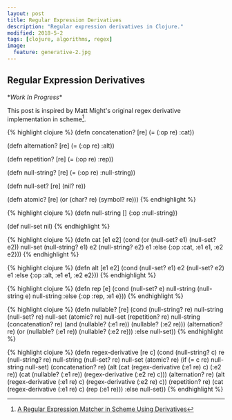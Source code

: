 ```yaml
---
layout: post
title: Regular Expression Derivatives
description: "Regular expression derivatives in Clojure."
modified: 2018-5-2
tags: [clojure, algorithms, regex]
image:
  feature: generative-2.jpg
---
```

## Regular Expression Derivatives 
\**Work In Progress*\*

This post is inspired by Matt Might's original regex derivative implementation in scheme[^1].


{% highlight clojure %}
(defn concatenation? [re]
  (= (:op re) :cat))
  
(defn alternation? [re]
  (= (:op re) :alt))

(defn repetition? [re]
  (= (:op re) :rep))

(defn null-string? [re]
  (= (:op re) :null-string))

(defn null-set? [re]
  (nil? re))

(defn atomic? [re]
  (or (char? re) (symbol? re)))
{% endhighlight %}


{% highlight clojure %}
(defn null-string []
  {:op :null-string})

(def null-set
  nil)
{% endhighlight %}


{% highlight clojure %}
(defn cat [e1 e2]
  (cond (or (null-set? e1) (null-set? e2)) null-set
        (null-string? e1) e2
        (null-string? e2) e1
        :else {:op :cat, :e1 e1, :e2 e2}))
{% endhighlight %}


{% highlight clojure %}
(defn alt [e1 e2]
  (cond
   (null-set? e1) e2
   (null-set? e2) e1
   :else {:op :alt, :e1 e1, :e2 e2}))
{% endhighlight %}


{% highlight clojure %}
(defn rep [e]
  (cond
   (null-set? e)   null-string
   (null-string e) null-string
   :else {:op :rep, :e1 e}))
{% endhighlight %}


{% highlight clojure %}
(defn nullable? [re]
  (cond (null-string? re)   null-string
        (null-set? re)      null-set
        (atomic? re)        null-set
        (repetition? re)    null-string
        (concatenation? re) (and (nullable? (:e1 re))
                                 (nullable? (:e2 re)))
        (alternation? re)   (or (nullable? (:e1 re))
                                (nullable? (:e2 re)))
        :else null-set))
{% endhighlight %}


{% highlight clojure %}
(defn regex-derivative [re c]
  (cond (null-string? c)    re
        (null-string? re)   null-string
        (null-set? re)      null-set
        (atomic? re)        (if (= c re) null-string
                                         null-set)
        (concatenation? re) (alt (cat (regex-derivative (:e1 re) c) (:e2 re))
                                 (cat (nullable? (:e1 re)) (regex-derivative (:e2 re) c)))
        (alternation? re)   (alt (regex-derivative (:e1 re) c)
                                 (regex-derivative (:e2 re) c))
        (repetition? re)    (cat (regex-derivative (:e1 re) c)
                                 (rep (:e1 re)))
        :else null-set))
{% endhighlight %}


[^1]: [A Regular Expression Matcher in Scheme Using Derivatives](http://matt.might.net/articles/implementation-of-regular-expression-matching-in-scheme-with-derivatives/)
